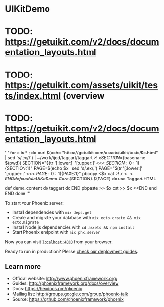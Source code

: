# UIKitDemo

# TODO: https://getuikit.com/v2/docs/documentation_layouts.html
# TODO: https://getuikit.com/assets/uikit/tests/index.html (overview
# TODO: https://getuikit.com/v2/docs/documentation_layouts.html

'''
for x in * ; do
curl $(echo "https://getuikit.com/assets/uikit/tests/$x.html" | sed 's/.ex//') | ~/work/ijcd/taggart/taggart >! $x
SECTION=$(basename $(pwd))
SECTION="$(tr '[:lower:]' '[:upper:]' <<< ${SECTION:0:1})${SECTION:1}"
PAGE=$(echo $x | sed 's/.ex//')
PAGE="$(tr '[:lower:]' '[:upper:]' <<< ${PAGE:0:1})${PAGE:1}"
pbcopy <$x
cat >! $x <<END
defmodule UIKitDemo.Core.${SECTION}.${PAGE} do
  use Taggart.HTML

  def demo_content do
    taggart do
END
pbpaste >> $x
cat >> $x <<END
end
END
done
'''

To start your Phoenix server:

  * Install dependencies with `mix deps.get`
  * Create and migrate your database with `mix ecto.create && mix ecto.migrate`
  * Install Node.js dependencies with `cd assets && npm install`
  * Start Phoenix endpoint with `mix phx.server`

Now you can visit [`localhost:4000`](http://localhost:4000) from your browser.

Ready to run in production? Please [check our deployment guides](http://www.phoenixframework.org/docs/deployment).

## Learn more

  * Official website: http://www.phoenixframework.org/
  * Guides: http://phoenixframework.org/docs/overview
  * Docs: https://hexdocs.pm/phoenix
  * Mailing list: http://groups.google.com/group/phoenix-talk
  * Source: https://github.com/phoenixframework/phoenix
